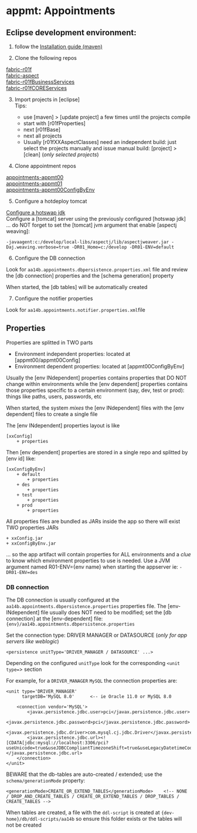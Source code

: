 # appmt: Appointments

## Eclipse development environment:

1. follow the [Installation guide (maven)](https://github.com/opendata-euskadi/fabric-r01f/blob/master/docs/eclipse/install/eclipse_maven_install.md9)

2. Clone the following repos

[fabric-r01f](https://github.com/opendata-euskadi/fabric-r01f.git)  
[fabric-aspect](https://github.com/opendata-euskadi/fabric-aspect.git)  
[fabric-r01fBusinessServices](https://github.com/opendata-euskadi/fabric-r01fBusinessServices.git)  
[fabric-r01fCOREServices](https://github.com/opendata-euskadi/fabric-r01fCOREServices.git)  

3. Import projects in [eclipse]  
Tips:  
	- use [maven] > [update project] a few times until the projects compile  
	- start with [r01fProperties]  
	- next [r01fBase]   
	- next all projects  
	- Usually [r01fXXAspectClasses] need an independent build: just select the projects manually and issue manual build: [project] > [clean] (*only selected projects*) 
	
	
4. Clone appointment repos

[appointments-appmt00](https://github.com/opendata-euskadi/appointments-appmt00.git)  
[appointments-appmt01](https://github.com/opendata-euskadi/appointments-appmt01.git)  
[appointments-appmt00ConfigByEnv](https://github.com/opendata-euskadi/appointments-appmt00ConfigByEnv.git)
	
5. Configure a hotdeploy tomcat

[Configure a hotswap jdk](https://github.com/opendata-euskadi/fabric-r01f/blob/master/docs/java/java-hotswap.md)  
Configure a [tomcat] server using the previously configured [hotswap jdk]  
... do NOT forget to set the [tomcat] jvm argument that enable [aspectj weaving]:

    -javaagent:c:/develop/local-libs/aspectj/lib/aspectjweaver.jar -Daj.weaving.verbose=true -DR01_Home=c:/develop -DR01-ENV=default

6. Configure the DB connection

Look for `aa14b.appointments.dbpersistence.properties.xml` file and review the [db connection] properties and the [schema generation] property  

When started, the [db tables] will be automatically created

7. Configure the notifier properties

Look for `aa14b.appointments.notifier.properties.xml`file 



## Properties

Properties are splitted in TWO parts  
- Environment independent properties: located at [appmt00/appmt00Config]  
- Environment dependent properties: located at [appmt00ConfigByEnv]  

Usually the [env INdependent] properties contains properties that DO NOT change within environments while the [env dependent] properties contains those properties specific to a certain environment (say, dev, test or prod): things like paths, users, passwords, etc

When started, the system _mixes_ the [env INdependent] files with the [env dependent] files to create a single file

The [env INdependent] properties layout is like

	[xxConfig]
		+ properties
	
Then [env dependent] properties are stored in a single repo and splitted by [env id] like:

	[xxConfigByEnv]
		+ default
			+ properties
		+ des
			+ properties
		+ test
			+ properties
		+ prod
			+ properties

All properties files are bundled as JARs inside the app so there will exist TWO properties JARs

	+ xxConfig.jar 
	+ xxConfigByEnv.jar

... so the app artifact will contain properties for ALL environments and a _clue_ to know which environment properties to use is needed. Use a JVM argument named R01-ENV={env name} when starting the appserver ie: `-DR01-ENV=des`

### DB connection

The DB connection is usually configured at the `aa14b.appointments.dbpersistence.properties` properties file.
The [env-INdependent] file usually does NOT need to be modified; set the [db connection] at the [env-dependent] file: `{env}/aa14b.appointments.dbpersistence.properties`

Set the connection type: DRIVER MANAGER or DATASOURCE (_only for app servers like weblogic_)

	<persistence unitType='DRIVER_MANAGER / DATASOURCE' ...>

Depending on the configured `unitType` look for the corresponding `<unit type=`> section

For example, for a `DRIVER_MANAGER` `MySQL` the connection properties are:

	<unit type='DRIVER_MANAGER'
		  targetDB='MySQL 8.0'		<-- ie Oracle 11.0 or MySQL 8.0

		<connection vendor='MySQL'>
			<javax.persistence.jdbc.user>pci</javax.persistence.jdbc.user>
			<javax.persistence.jdbc.password>pci</javax.persistence.jdbc.password>
			<javax.persistence.jdbc.driver>com.mysql.cj.jdbc.Driver</javax.persistence.jdbc.driver>
			<javax.persistence.jdbc.url><![CDATA[jdbc:mysql://localhost:3306/pci?useUnicode=true&useJDBCCompliantTimezoneShift=true&useLegacyDatetimeCode=false&serverTimezone=UTC]]></javax.persistence.jdbc.url>
		</connection>
	</unit>

BEWARE that the db-tables are auto-created / extended; use the `schema/generationMode` property:

	<generationMode>CREATE_OR_EXTEND_TABLES</generationMode>	<!-- NONE / DROP_AND_CREATE_TABLES / CREATE_OR_EXTEND_TABLES / DROP_TABLES / CREATE_TABLES -->

When tables are created, a file with the `ddl-script` is created at `{dev-home}/db/ddl-scripts/aa14b` so ensure this folder exists or the tables will not be created







